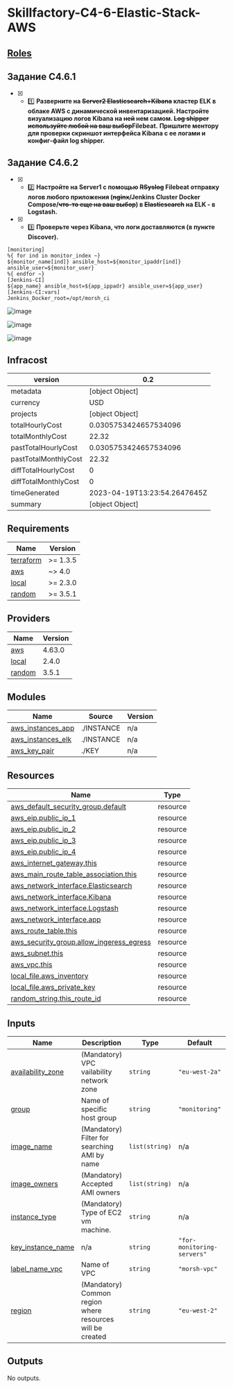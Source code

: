 # Skillfactory-C4-6-Elastic-Stack-AWS

## [Roles](https://github.com/Morshimus/Skillfactory-C4-6-Elastick-Stack-AWS-Roles)

## Задание C4.6.1

* [x] - :one: **Разверните на ~~Server2 Elasticsearch+Kibana~~ кластер ELK в облаке AWS c динамической инвентаризацией. Настройте визуализацию логов Kibana на ~~ней~~ нем самом. ~~Log shipper используйте любой на ваш выбор~~Filebeat.**
**Пришлите ментору для проверки скриншот интерфейса Kibana с ее логами и конфиг-файл log shipper.**

## Задание C4.6.2

* [x] - :two: **Настройте на Server1 с помощью ~~RSyslog~~ Filebeat отправку логов любого приложения (~~nginx~~/Jenkins Cluster Docker Compose/~~что-то еще на ваш выбор~~) в ~~Elasticsearch~~ на ELK - в Logstash.**

* [x] - :three: **Проверьте через Kibana, что логи доставляются (в пункте Discover).**

```
[monitoring]
%{ for ind in monitor_index ~}
${monitor_name[ind]} ansible_host=${monitor_ipaddr[ind]} ansible_user=${monitor_user}
%{ endfor ~}
[Jenkins-CI]
${app_name} ansible_host=${app_ippadr} ansible_user=${app_user}
[Jenkins-CI:vars]
Jenkins_Docker_root=/opt/morsh_ci

```

![image](https://ams03pap004files.storage.live.com/y4m4Rm-PmjpBI7vWWsLVa0t-U2CET63EYAvGpdsX1M5aYxv139K2Pjgd03pQfOtZ-ZBSjtiwf_OryiDmA_vQvv4-LOoCWZMPVv-W5ZSrCfimhRGIxwmkMwaPwGyX1Z7a1Z34pcBUY7Xsxf6y-ummzEmwSnSTQwdTXppA0QWQ8hgeZkRCISiGLteXwYUYQCfm8pF3TkmIQhuZvCufkvw7YQzpg/SF-C46-Ansible-inventory.jpg?psid=1&width=1797&height=657)

![image](https://ams03pap004files.storage.live.com/y4mCJrXYoGLf5KBmfxw9mI5dldYng8e5RHMuB4qmLtFZo23ZJCzgI2FEcabD6KIhz264_cJRbHG5vzCjiW-dTxD-0-xUzi5m1N8cRFAW1J_X9XVOqJ6bi_4fgmSX8UO_0Ym82WH-ZQCMw2rC6MOFMMXgk-fqFBdcQjXWh7u2goeeXHdc6wavlYgAEVsL4WnFqup?encodeFailures=1&width=1658&height=801)

![image](https://ams03pap004files.storage.live.com/y4mU-9ZBH-JIjsABjqENK4R4xEBwfo1oWekazg8s3sb2v8Rd2O54kOgUy-86JlWflCKqNqkcsRkmC-l2V02HrfcapETafv5qFllgYIzBu90PmgISs_6BdLNLhiuY1O5iJd1omOifsA7wvm7HvD8rvX9QfYuPPvDP_4zQ2vh-py6JGZpVbcoF0xYAu9Ka0djqAyC?encodeFailures=1&width=1560&height=801)


## Infracost

| **version**          | **0.2**                      |
|----------------------|------------------------------|
| metadata             | [object Object]              |
| currency             | USD                          |
| projects             | [object Object]              |
| totalHourlyCost      | 0.0305753424657534096        |
| totalMonthlyCost     | 22.32                        |
| pastTotalHourlyCost  | 0.0305753424657534096        |
| pastTotalMonthlyCost | 22.32                        |
| diffTotalHourlyCost  | 0                            |
| diffTotalMonthlyCost | 0                            |
| timeGenerated        | 2023-04-19T13:23:54.2647645Z |
| summary              | [object Object]              |

<!-- BEGINNING OF PRE-COMMIT-TERRAFORM DOCS HOOK -->
## Requirements

| Name | Version |
|------|---------|
| <a name="requirement_terraform"></a> [terraform](#requirement\_terraform) | >= 1.3.5 |
| <a name="requirement_aws"></a> [aws](#requirement\_aws) | ~> 4.0 |
| <a name="requirement_local"></a> [local](#requirement\_local) | >= 2.3.0 |
| <a name="requirement_random"></a> [random](#requirement\_random) | >= 3.5.1 |

## Providers

| Name | Version |
|------|---------|
| <a name="provider_aws"></a> [aws](#provider\_aws) | 4.63.0 |
| <a name="provider_local"></a> [local](#provider\_local) | 2.4.0 |
| <a name="provider_random"></a> [random](#provider\_random) | 3.5.1 |

## Modules

| Name | Source | Version |
|------|--------|---------|
| <a name="module_aws_instances_app"></a> [aws\_instances\_app](#module\_aws\_instances\_app) | ./INSTANCE | n/a |
| <a name="module_aws_instances_elk"></a> [aws\_instances\_elk](#module\_aws\_instances\_elk) | ./INSTANCE | n/a |
| <a name="module_aws_key_pair"></a> [aws\_key\_pair](#module\_aws\_key\_pair) | ./KEY | n/a |

## Resources

| Name | Type |
|------|------|
| [aws_default_security_group.default](https://registry.terraform.io/providers/hashicorp/aws/latest/docs/resources/default_security_group) | resource |
| [aws_eip.public_ip_1](https://registry.terraform.io/providers/hashicorp/aws/latest/docs/resources/eip) | resource |
| [aws_eip.public_ip_2](https://registry.terraform.io/providers/hashicorp/aws/latest/docs/resources/eip) | resource |
| [aws_eip.public_ip_3](https://registry.terraform.io/providers/hashicorp/aws/latest/docs/resources/eip) | resource |
| [aws_eip.public_ip_4](https://registry.terraform.io/providers/hashicorp/aws/latest/docs/resources/eip) | resource |
| [aws_internet_gateway.this](https://registry.terraform.io/providers/hashicorp/aws/latest/docs/resources/internet_gateway) | resource |
| [aws_main_route_table_association.this](https://registry.terraform.io/providers/hashicorp/aws/latest/docs/resources/main_route_table_association) | resource |
| [aws_network_interface.Elasticsearch](https://registry.terraform.io/providers/hashicorp/aws/latest/docs/resources/network_interface) | resource |
| [aws_network_interface.Kibana](https://registry.terraform.io/providers/hashicorp/aws/latest/docs/resources/network_interface) | resource |
| [aws_network_interface.Logstash](https://registry.terraform.io/providers/hashicorp/aws/latest/docs/resources/network_interface) | resource |
| [aws_network_interface.app](https://registry.terraform.io/providers/hashicorp/aws/latest/docs/resources/network_interface) | resource |
| [aws_route_table.this](https://registry.terraform.io/providers/hashicorp/aws/latest/docs/resources/route_table) | resource |
| [aws_security_group.allow_ingeress_egress](https://registry.terraform.io/providers/hashicorp/aws/latest/docs/resources/security_group) | resource |
| [aws_subnet.this](https://registry.terraform.io/providers/hashicorp/aws/latest/docs/resources/subnet) | resource |
| [aws_vpc.this](https://registry.terraform.io/providers/hashicorp/aws/latest/docs/resources/vpc) | resource |
| [local_file.aws_inventory](https://registry.terraform.io/providers/hashicorp/local/latest/docs/resources/file) | resource |
| [local_file.aws_private_key](https://registry.terraform.io/providers/hashicorp/local/latest/docs/resources/file) | resource |
| [random_string.this_route_id](https://registry.terraform.io/providers/hashicorp/random/latest/docs/resources/string) | resource |

## Inputs

| Name | Description | Type | Default | Required |
|------|-------------|------|---------|:--------:|
| <a name="input_availability_zone"></a> [availability\_zone](#input\_availability\_zone) | (Mandatory) VPC vailability network zone | `string` | `"eu-west-2a"` | no |
| <a name="input_group"></a> [group](#input\_group) | Name of specific host group | `string` | `"monitoring"` | no |
| <a name="input_image_name"></a> [image\_name](#input\_image\_name) | (Mandatory) Filter for searching AMI by name | `list(string)` | n/a | yes |
| <a name="input_image_owners"></a> [image\_owners](#input\_image\_owners) | (Mandatory) Accepted AMI owners | `list(string)` | n/a | yes |
| <a name="input_instance_type"></a> [instance\_type](#input\_instance\_type) | (Mandatory) Type of EC2 vm machine. | `string` | n/a | yes |
| <a name="input_key_instance_name"></a> [key\_instance\_name](#input\_key\_instance\_name) | n/a | `string` | `"for-monitoring-servers"` | no |
| <a name="input_label_name_vpc"></a> [label\_name\_vpc](#input\_label\_name\_vpc) | Name of VPC | `string` | `"morsh-vpc"` | no |
| <a name="input_region"></a> [region](#input\_region) | (Mandatory) Common region where resources will be created | `string` | `"eu-west-2"` | no |

## Outputs

No outputs.
<!-- END OF PRE-COMMIT-TERRAFORM DOCS HOOK -->
